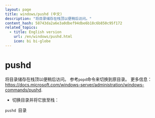 ```yaml
---
layout: page
title: windows/pushd (中文)
description: "将目录储存在栈顶以便稍后访问。"
content_hash: 58743da2a6e3a0dbef94dbe6b18c6b850c95f172
related_topics:
  - title: English version
    url: /en/windows/pushd.html
    icon: bi bi-globe
---
```

# pushd

将目录储存在栈顶以便稍后访问。
参考`popd`命令来切换到原目录。
更多信息：<https://docs.microsoft.com/windows-server/administration/windows-commands/pushd>.

- 切换目录并将它放至栈：

`pushd `<span class="tldr-var badge badge-pill bg-dark-lm bg-white-dm text-white-lm text-dark-dm font-weight-bold">目录</span>
